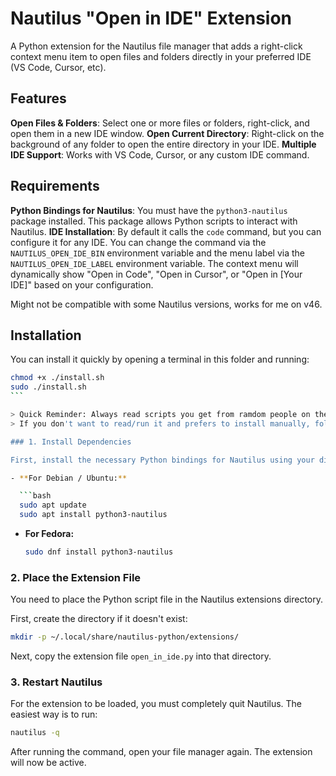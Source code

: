 # Nautilus "Open in IDE" Extension

A Python extension for the Nautilus file manager that adds a right-click context menu item to open files and folders directly in your preferred IDE (VS Code, Cursor, etc).

## Features

**Open Files & Folders**: Select one or more files or folders, right-click, and open them in a new IDE window.
**Open Current Directory**: Right-click on the background of any folder to open the entire directory in your IDE.
**Multiple IDE Support**: Works with VS Code, Cursor, or any custom IDE command.

## Requirements

**Python Bindings for Nautilus**: You must have the `python3-nautilus` package installed. This package allows Python scripts to interact with Nautilus.
**IDE Installation**: By default it calls the `code` command, but you can configure it for any IDE. You can change the command via the `NAUTILUS_OPEN_IDE_BIN` environment variable and the menu label via the `NAUTILUS_OPEN_IDE_LABEL` environment variable. The context menu will dynamically show "Open in Code", "Open in Cursor", or "Open in [Your IDE]" based on your configuration.

Might not be compatible with some Nautilus versions, works for me on v46.

## Installation

You can install it quickly by opening a terminal in this folder and running:

````bash
chmod +x ./install.sh
sudo ./install.sh
```

> Quick Reminder: Always read scripts you get from ramdom people on the internet (like me) before running them.
> If you don't want to read/run it and prefers to install manually, follow these steps:

### 1. Install Dependencies

First, install the necessary Python bindings for Nautilus using your distribution's package manager.

- **For Debian / Ubuntu:**

  ```bash
  sudo apt update
  sudo apt install python3-nautilus
````

- **For Fedora:**

  ```bash
  sudo dnf install python3-nautilus
  ```

### 2. Place the Extension File

You need to place the Python script file in the Nautilus extensions directory.

First, create the directory if it doesn't exist:

```bash
mkdir -p ~/.local/share/nautilus-python/extensions/
```

Next, copy the extension file `open_in_ide.py` into that directory.

### 3. Restart Nautilus

For the extension to be loaded, you must completely quit Nautilus. The easiest way is to run:

```bash
nautilus -q
```

After running the command, open your file manager again. The extension will now be active.
